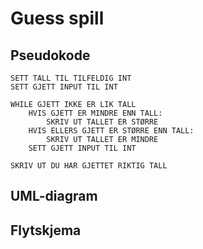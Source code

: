# Guess spill

## Pseudokode
    SETT TALL TIL TILFELDIG INT
    SETT GJETT INPUT TIL INT

    WHILE GJETT IKKE ER LIK TALL
        HVIS GJETT ER MINDRE ENN TALL:
            SKRIV UT TALLET ER STØRRE
        HVIS ELLERS GJETT ER STØRRE ENN TALL:
            SKRIV UT TALLET ER MINDRE
        SETT GJETT INPUT TIL INT
        
    SKRIV UT DU HAR GJETTET RIKTIG TALL

## UML-diagram

## Flytskjema
